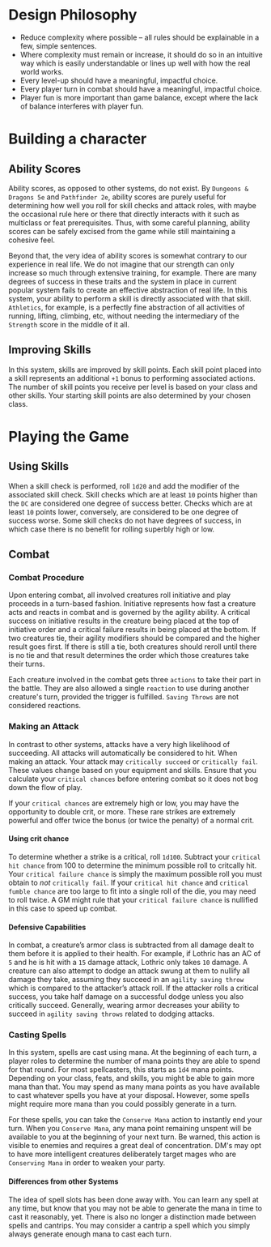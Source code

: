 # Design Philosophy 
- Reduce complexity where possible – all rules should be
    explainable in a few, simple sentences.
 - Where complexity must remain or increase, it should do so in an intuitive 
    way which is easily understandable or lines up well with how the real 
    world works. 
- Every level-up should have a meaningful, impactful choice. 
- Every player turn in combat should have a meaningful, impactful choice. 
- Player fun is more important than game balance, except where the lack of 
    balance interferes with player fun.

# Building a character

## Ability Scores

Ability scores, as opposed to other systems, do not exist. By `Dungeons &
Dragons 5e` and `Pathfinder 2e`, ability scores are purely useful for determining
how well you roll for skill checks and attack roles, with maybe the occasional
rule here or there that directly interacts with it such as multiclass or feat
prerequisites. Thus, with some careful planning, ability scores can be safely
excised from the game while still maintaining a cohesive feel. 

Beyond that, the very idea of ability scores is somewhat contrary to our
experience in real life. We do not imagine that our strength can only increase
so much through extensive training, for example. There are many degrees of
success in these traits and the system in place in current popular system
fails to create an effective abstraction of real life. In this system, your
ability to perform a skill is directly associated with that skill. `Athletics`,
for example, is a perfectly fine abstraction of all activities of running,
lifting, climbing, etc, without needing the intermediary of the `Strength`
score in the middle of it all.

## Improving Skills

In this system, skills are improved by skill points. Each skill point placed
into a skill represents an additional `+1` bonus to performing associated actions.
The number of skill points you receive per level is based on your class and other
skills. Your starting skill points are also determined by your chosen class.

# Playing the Game

## Using Skills
When a skill check is performed, roll `1d20` and add the modifier of the associated
skill check. Skill checks which are at least `10` points higher than the `DC` are
considered one degree of success better. Checks which are at least `10` points lower,
conversely, are considered to be one degree of success worse. Some skill checks do not
have degrees of success, in which case there is no benefit for rolling superbly high
or low. 

## Combat

### Combat Procedure

Upon entering combat, all involved creatures roll initiative and play proceeds
in a turn-based fashion. Initiative represents how fast a creature acts and
reacts in combat and is governed by the agility ability. A critical success on
initiative results in the creature being placed at the top of initiative order
and a critical failure results in being placed at the bottom. If two creatures
tie, their agility modifiers should be compared and the higher result goes
first. If there is still a tie, both creatures should reroll until there is no
tie and that result determines the order which those creatures take their
turns.

Each creature involved in the combat gets three `actions` to take their part in
the battle. They are also allowed a single `reaction` to use during another
creature's turn, provided the trigger is fulfilled. `Saving Throws` are not
considered reactions. 

### Making an Attack

In contrast to other systems, attacks have a very high likelihood of
succeeding. All attacks will automatically be considered to hit. When making an
attack. Your attack may `critically succeed` or `critically fail`. These values
change based on your equipment and skills. Ensure that you calculate your
`critical chances` before entering combat so it does not bog down the flow of
play.

If your `critical chances` are extremely high or low, you may have the 
opportunity to double crit, or more. These rare strikes are extremely powerful
and offer twice the bonus (or twice the penalty) of a normal crit. 

#### Using crit chance

To determine whether a strike is a critical, roll `1d100`. Subtract your `critical 
hit chance` from 100 to determine the minimum possible roll to critcally hit. Your
`critical failure chance` is simply the maximum possible roll you must obtain to *not*
`critically fail`. If your `critical hit chance` and `critical fumble chance` are too
large to fit into a single roll of the die, you may need to roll twice. A GM might 
rule that your `critical failure chance` is nullified in this case to speed up combat.

#### Defensive Capabilities
 
In combat, a creature’s armor class is subtracted from all damage dealt to
them before it is applied to their health. For example, if Lothric has an AC
of `5` and he is hit with a `15` damage attack, Lothric only takes `10` damage. A
creature can also attempt to dodge an attack swung at them to nullify all
damage they take, assuming they succeed in an `agility saving throw` which is
compared to the attacker’s attack roll. If the attacker rolls a critical
success, you take half damage on a successful dodge unless you also critically
succeed. Generally, wearing armor decreases your ability to succeed in `agility
saving throws` related to dodging attacks.

### Casting Spells

In this system, spells are cast using mana. At the beginning of each turn, a
player roles to determine the number of mana points they are able to spend for
that round. For most spellcasters, this starts as `1d4` mana points. Depending
on your class, feats, and skills, you might be able to gain more mana than
that. You may spend as many mana points as you have available to cast whatever
spells you have at your disposal. However, some spells might require more mana
than you could possibly generate in a turn.

For these spells, you can take the `Conserve Mana` action to instantly end your
turn. When you `Conserve Mana`, any mana point remaining unspent will be
available to you at the beginning of your next turn. Be warned, this action is
visible to enemies and requires a great deal of concentration. DM's may opt to
have more intelligent creatures deliberately target mages who are `Conserving
Mana` in order to weaken your party.

#### Differences from other Systems

The idea of spell slots has been done away with. You can learn any spell at any time, but
know that you may not be able to generate the mana in time to cast it reasonably, yet. 
There is also no longer a distinction made between spells and cantrips. You may consider
a cantrip a spell which you simply always generate enough mana to cast each turn.